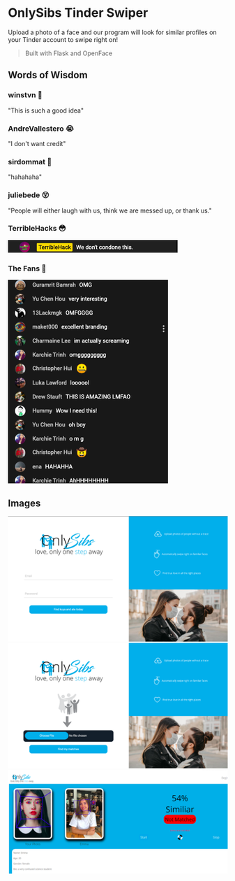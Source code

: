 # OnlySibs Tinder Swiper 
Upload a photo of a face and our program will look for similar profiles on your Tinder account to swipe right on!

> Built with Flask and OpenFace

## Words of Wisdom

### winstvn 🤤
"This is such a good idea"

### AndreVallestero 😭
"I don't want credit"

### sirdommat 🤡
"hahahaha"

### juliebede 😵
"People will either laugh with us, think we are messed up, or thank us."

### TerribleHacks 😳
![image](./images/terriblehacks.png)

### The Fans 🤯
![images](./images/fansComment.png)

## Images 

![image](./images/homepage.png)
![image](./images/homepage2.png)
![image](./images/inAction.png)


